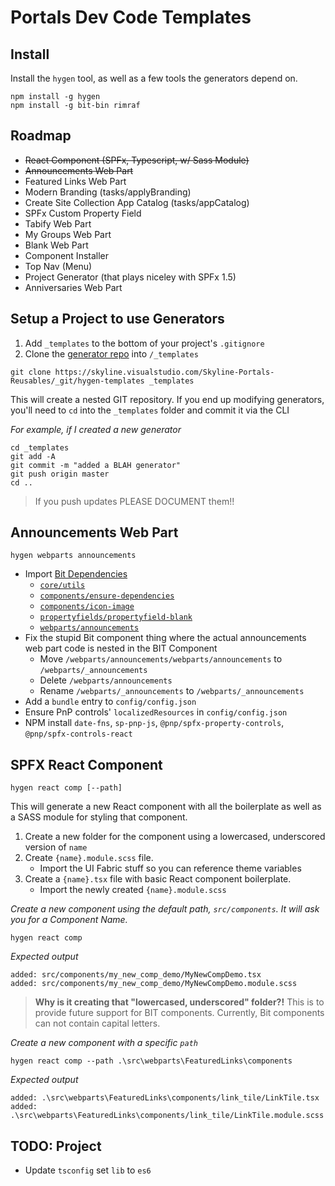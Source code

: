 # Portals Dev Code Templates
## Install 
Install the `hygen` tool, as well as a few tools the generators depend on.
```
npm install -g hygen
npm install -g bit-bin rimraf
```

## Roadmap
- ~~React Component (SPFx, Typescript, w/ Sass Module)~~
- ~~Announcements Web Part~~
- Featured Links Web Part
- Modern Branding (tasks/applyBranding)
- Create Site Collection App Catalog (tasks/appCatalog)
- SPFx Custom Property Field
- Tabify Web Part
- My Groups Web Part
- Blank Web Part
- Component Installer
- Top Nav (Menu)
- Project Generator (that plays niceley with SPFx 1.5)
- Anniversaries Web Part

## Setup a Project to use Generators
1. Add `_templates` to the bottom of your project's `.gitignore`
2. Clone the [generator repo](https://skyline.visualstudio.com/Skyline-Portals-Reusables/_git/hygen-templates) into `/_templates`
```
git clone https://skyline.visualstudio.com/Skyline-Portals-Reusables/_git/hygen-templates _templates
```

This will create a nested GIT repository. If you end up modifying generators, you'll need to `cd` into the `_templates` folder and commit it via the CLI


*For example, if I created a new generator*
```
cd _templates
git add -A
git commit -m "added a BLAH generator"
git push origin master
cd ..
```
> If you push updates PLEASE DOCUMENT them!!

## Announcements Web Part
```
hygen webparts announcements
```

- Import [Bit Dependencies](https://bitsrc.io/droopytersen/portalsdev)
    - [`core/utils`](https://bitsrc.io/droopytersen/portalsdev/core/utils/code)
    - [`components/ensure-dependencies`](https://bitsrc.io/droopytersen/portalsdev/components/ensure-dependencies/code)
    - [`components/icon-image`](https://bitsrc.io/droopytersen/portalsdev/components/icon-image/code)
    - [`propertyfields/propertyfield-blank`](https://bitsrc.io/droopytersen/portalsdev/propertyfields/propertyfield-blank/code)
    - [`webparts/announcements`](https://bitsrc.io/droopytersen/portalsdev/webparts/announcements/code)
- Fix the stupid Bit component thing where the actual announcements web part code is nested in the BIT Component
    - Move `/webparts/announcements/webparts/announcements` to `/webparts/_announcements`
    - Delete `/webparts/announcements`
    - Rename `/webparts/_announcements` to `/webparts/_announcements`
- Add a `bundle` entry to `config/config.json`
- Ensure PnP controls' `localizedResources` in `config/config.json`
- NPM install `date-fns`, `sp-pnp-js`, `@pnp/spfx-property-controls`, `@pnp/spfx-controls-react`

## SPFX React Component
```
hygen react comp [--path]
```
This will generate a new React component with all the boilerplate as well as a SASS module for styling that component.

1. Create a new folder for the component using a lowercased, underscored version of `name`
2. Create `{name}.module.scss` file.
    - Import the UI Fabric stuff so you can reference theme variables
3. Create a `{name}.tsx` file with basic React component boilerplate.
    - Import the newly created `{name}.module.scss`

*Create a new component using the default path, `src/components`. It will ask you for a Component Name.*

```
hygen react comp
```
*Expected output*
```
added: src/components/my_new_comp_demo/MyNewCompDemo.tsx
added: src/components/my_new_comp_demo/MyNewCompDemo.module.scss
```
> **Why is it creating that "lowercased, underscored" folder?!** 
> This is to provide future support for BIT components. Currently, Bit components can not contain capital letters.

*Create a new component with a specific `path`*
```
hygen react comp --path .\src\webparts\FeaturedLinks\components
```
*Expected output*
```
added: .\src\webparts\FeaturedLinks\components/link_tile/LinkTile.tsx
added: .\src\webparts\FeaturedLinks\components/link_tile/LinkTile.module.scss
```

## TODO: Project
- Update `tsconfig` set `lib` to `es6`
